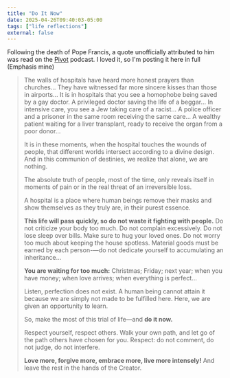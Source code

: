 ```yaml
---
title: "Do It Now"
date: 2025-04-26T09:40:03-05:00
tags: ["life reflections"]
external: false
---
```


Following the death of Pope Francis, a quote unofficially attributed to him was read on the [Pivot](https://podcasts.voxmedia.com/show/pivot) podcast. I loved it, so I'm posting it here in full (Emphasis mine)

> The walls of hospitals have heard more honest prayers than churches…
They have witnessed far more sincere kisses than those in airports…
It is in hospitals that you see a homophobe being saved by a gay doctor.
A privileged doctor saving the life of a beggar…
In intensive care, you see a Jew taking care of a racist…
A police officer and a prisoner in the same room receiving the same care…
A wealthy patient waiting for a liver transplant, ready to receive the organ from a poor donor…
>
> It is in these moments, when the hospital touches the wounds of people, that different worlds intersect according to a divine design. And in this communion of destinies, we realize that alone, we are nothing.
>
> The absolute truth of people, most of the time, only reveals itself in moments of pain or in the real threat of an irreversible loss.
>
> A hospital is a place where human beings remove their masks and show themselves as they truly are, in their purest essence.
>
> **This life will pass quickly, so do not waste it fighting with people.**
> Do not criticize your body too much.
> Do not complain excessively.
> Do not lose sleep over bills.
> Make sure to hug your loved ones.
> Do not worry too much about keeping the house spotless.
> Material goods must be earned by each person-—do not dedicate yourself to accumulating an inheritance…
>
> **You are waiting for too much:** Christmas; Friday; next year; when you have money; when love arrives; when everything is perfect...
>
> Listen, perfection does not exist.
> A human being cannot attain it because we are simply not made to be fulfilled here.
> Here, we are given an opportunity to learn.
>
> So, make the most of this trial of life—and **do it now.**
>
> Respect yourself, respect others. Walk your own path, and let go of the path others have chosen for you.
Respect: do not comment, do not judge, do not interfere.
>
> **Love more, forgive more, embrace more, live more intensely!**
> And leave the rest in the hands of the Creator.
